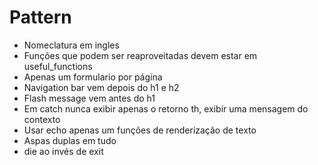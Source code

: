 # Pattern

- Nomeclatura em ingles
- Funções que podem ser reaproveitadas devem estar em useful_functions
- Apenas um formulario por página
- Navigation bar vem depois do h1 e h2
- Flash message vem antes do h1
- Em catch nunca exibir apenas o retorno th, exibir uma mensagem do contexto
- Usar echo apenas um funções de renderização de texto
- Aspas duplas em tudo
- die ao invés de exit